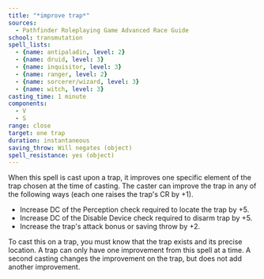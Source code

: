 ```yaml
---
title: "*improve trap*"
sources:
  - Pathfinder Roleplaying Game Advanced Race Guide
school: transmutation
spell_lists:
  - {name: antipaladin, level: 2}
  - {name: druid, level: 3}
  - {name: inquisitor, level: 3}
  - {name: ranger, level: 2}
  - {name: sorcerer/wizard, level: 3}
  - {name: witch, level: 3}
casting_time: 1 minute
components:
  - V
  - S
range: close
target: one trap
duration: instantaneous
saving_throw: Will negates (object)
spell_resistance: yes (object)
---
```


When this spell is cast upon a trap, it improves one specific element of the trap chosen at the time of casting. The caster can improve the trap in any of the following ways (each one raises the trap's CR by +1).

- Increase DC of the Perception check required to locate the trap by +5.
- Increase DC of the Disable Device check required to disarm trap by +5.
- Increase the trap's attack bonus or saving throw by +2.

To cast this on a trap, you must know that the trap exists and its precise location. A trap can only have one improvement from this spell at a time. A second casting changes the improvement on the trap, but does not add another improvement.

